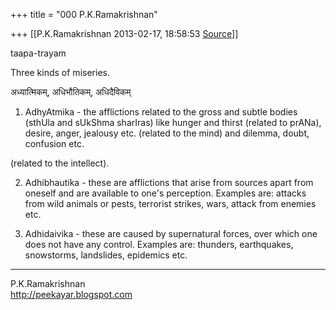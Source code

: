 +++
title = "000 P.K.Ramakrishnan"

+++
[[P.K.Ramakrishnan	2013-02-17, 18:58:53 [Source](https://groups.google.com/g/samskrita/c/dBFvSsKunsg)]]



  

taapa-trayam



Three kinds of miseries.



अध्यात्मिकम्, अधिभौतिकम्, अधिदैविकम्



1. AdhyAtmika - the afflictions related to the gross and subtle bodies (sthUla and sUkShma sharIras) like hunger and thirst (related to prANa), desire, anger, jealousy etc. (related to the mind) and dilemma, doubt, confusion etc.

(related to the intellect).  



2. Adhibhautika - these are afflictions that arise from sources apart from oneself and are available to one's perception. Examples are: attacks from wild animals or pests, terrorist strikes, wars, attack from enemies etc.



3. Adhidaivika - these are caused by supernatural forces, over which one does not have any control. Examples are: thunders, earthquakes, snowstorms, landslides, epidemics etc.



-----------------------------------  
P.K.Ramakrishnan  
<http://peekayar.blogspot.com>

